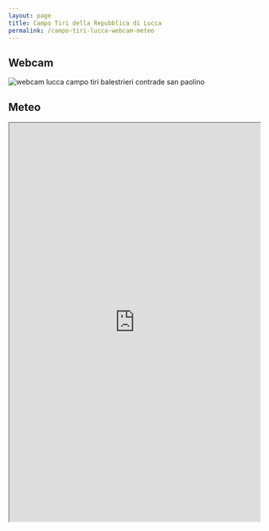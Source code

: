 ```yaml
---
layout: page
title: Campo Tiri della Repubblica di Lucca
permalink: /campo-tiri-lucca-webcam-meteo
---
```


## Webcam

![webcam lucca campo tiri balestrieri contrade san paolino](https://consanpaolino.s3.fr-par.scw.cloud/campotiro.jpg)

## Meteo

<iframe src="https://app.weathercloud.net/d2006007711#profile" width="100%" height="800px"></iframe>
